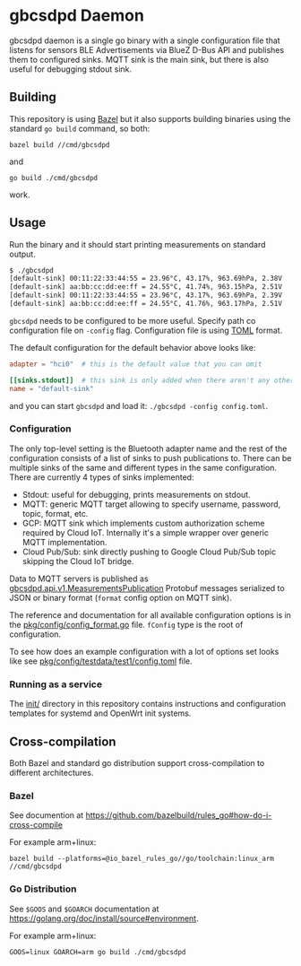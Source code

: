 # gbcsdpd Daemon

gbcsdpd daemon is a single go binary with a single configuration file that
listens for sensors BLE Advertisements via BlueZ D-Bus API and publishes them to
configured sinks. MQTT sink is the main sink, but there is also useful for
debugging stdout sink.

## Building

This repository is using [Bazel](https://bazel.build/) but it also supports
building binaries using the standard `go build` command, so both:

```
bazel build //cmd/gbcsdpd
```

and

```
go build ./cmd/gbcsdpd
```

work.

## Usage

Run the binary and it should start printing measurements on standard output.

```sh
$ ./gbcsdpd
[default-sink] 00:11:22:33:44:55 = 23.96°C, 43.17%, 963.69hPa, 2.38V
[default-sink] aa:bb:cc:dd:ee:ff = 24.55°C, 41.74%, 963.15hPa, 2.51V
[default-sink] 00:11:22:33:44:55 = 23.96°C, 43.17%, 963.69hPa, 2.39V
[default-sink] aa:bb:cc:dd:ee:ff = 24.55°C, 41.76%, 963.17hPa, 2.51V
```

`gbcsdpd` needs to be configured to be more useful. Specify path co
configuration file on `-config` flag. Configuration file is using
[TOML](https://toml.io/) format.

The default configuration for the default behavior above looks like:

```toml
adapter = "hci0"  # this is the default value that you can omit

[[sinks.stdout]]  # this sink is only added when there aren't any other defined
name = "default-sink"
```

and you can start `gbcsdpd` and load it: `./gbcsdpd -config config.toml`.

### Configuration

The only top-level setting is the Bluetooth adapter name and the rest of the
configuration consists of a list of sinks to push publications to. There can be
multiple sinks of the same and different types in the same configuration. There
are currently 4 types of sinks implemented:

- Stdout: useful for debugging, prints measurements on stdout.
- MQTT: generic MQTT target allowing to specify username, password, topic,
  format, etc.
- GCP: MQTT sink which implements custom authorization scheme required by Cloud
  IoT. Internally it's a simple wrapper over generic MQTT implementation.
- Cloud Pub/Sub: sink directly pushing to Google Cloud Pub/Sub topic skipping
  the Cloud IoT bridge.

Data to MQTT servers is published as
[gbcsdpd.api.v1.MeasurementsPublication](../../api/climate.proto) Protobuf
messages serialized to JSON or binary format (`format` config option on MQTT
sink).

The reference and documentation for all available configuration options is in
the [pkg/config/config_format.go](../../pkg/config/config_format.go) file.
`fConfig` type is the root of configuration.

To see how does an example configuration with a lot of options set looks like
see
[pkg/config/testdata/test1/config.toml](../../pkg/config/testdata/test1/config.toml)
file.

### Running as a service

The [init/](../../init) directory in this repository contains instructions and
configuration templates for systemd and OpenWrt init systems.

## Cross-compilation

Both Bazel and standard go distribution support cross-compilation to different
architectures.

### Bazel

See documention at https://github.com/bazelbuild/rules_go#how-do-i-cross-compile

For example arm+linux:

```
bazel build --platforms=@io_bazel_rules_go//go/toolchain:linux_arm //cmd/gbcsdpd
```

### Go Distribution

See `$GOOS` and `$GOARCH` documentation at
https://golang.org/doc/install/source#environment.

For example arm+linux:

```
GOOS=linux GOARCH=arm go build ./cmd/gbcsdpd
```
